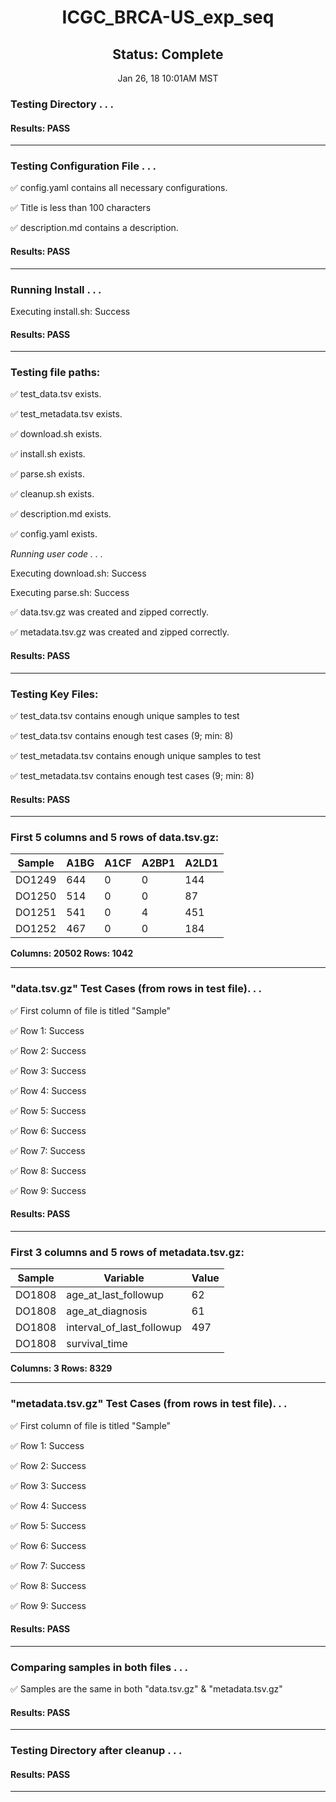 <h1><center>ICGC_BRCA-US_exp_seq</center></h1>
<h2><center> Status: Complete </center></h2>
<center>Jan 26, 18 10:01AM MST</center>


### Testing Directory . . .

#### Results: PASS
---
### Testing Configuration File . . .

&#9989;	config.yaml contains all necessary configurations.

&#9989;	Title is less than 100 characters

&#9989;	description.md contains a description.

#### Results: PASS
---
### Running Install . . .

Executing install.sh: Success

#### Results: PASS
---

### Testing file paths:

&#9989;	test_data.tsv exists.

&#9989;	test_metadata.tsv exists.

&#9989;	download.sh exists.

&#9989;	install.sh exists.

&#9989;	parse.sh exists.

&#9989;	cleanup.sh exists.

&#9989;	description.md exists.

&#9989;	config.yaml exists.

*Running user code . . .*

Executing download.sh: Success

Executing parse.sh: Success

&#9989;	data.tsv.gz was created and zipped correctly.

&#9989;	metadata.tsv.gz was created and zipped correctly.

#### Results: PASS
---
### Testing Key Files:

&#9989;	test_data.tsv contains enough unique samples to test

&#9989;	test_data.tsv contains enough test cases (9; min: 8)

&#9989;	test_metadata.tsv contains enough unique samples to test

&#9989;	test_metadata.tsv contains enough test cases (9; min: 8)

#### Results: PASS
---

### First 5 columns and 5 rows of data.tsv.gz:

|	Sample	|	A1BG	|	A1CF	|	A2BP1	|	A2LD1	|
|	---	|	---	|	---	|	---	|	---	|
|	DO1249	|	644	|	0	|	0	|	144	|
|	DO1250	|	514	|	0	|	0	|	87	|
|	DO1251	|	541	|	0	|	4	|	451	|
|	DO1252	|	467	|	0	|	0	|	184	|

**Columns: 20502 Rows: 1042**

---
### "data.tsv.gz" Test Cases (from rows in test file). . .

&#9989;	First column of file is titled "Sample"

&#9989;	Row 1: Success

&#9989;	Row 2: Success

&#9989;	Row 3: Success

&#9989;	Row 4: Success

&#9989;	Row 5: Success

&#9989;	Row 6: Success

&#9989;	Row 7: Success

&#9989;	Row 8: Success

&#9989;	Row 9: Success

#### Results: PASS
---
### First 3 columns and 5 rows of metadata.tsv.gz:

|	Sample	|	Variable	|	Value	|
|	---	|	---	|	---	|
|	DO1808	|	age_at_last_followup	|	62	|
|	DO1808	|	age_at_diagnosis	|	61	|
|	DO1808	|	interval_of_last_followup	|	497	|
|	DO1808	|	survival_time	|		|

**Columns: 3 Rows: 8329**

---
### "metadata.tsv.gz" Test Cases (from rows in test file). . .

&#9989;	First column of file is titled "Sample"

&#9989;	Row 1: Success

&#9989;	Row 2: Success

&#9989;	Row 3: Success

&#9989;	Row 4: Success

&#9989;	Row 5: Success

&#9989;	Row 6: Success

&#9989;	Row 7: Success

&#9989;	Row 8: Success

&#9989;	Row 9: Success

#### Results: PASS
---
### Comparing samples in both files . . .

&#9989;	Samples are the same in both "data.tsv.gz" & "metadata.tsv.gz"

#### Results: PASS

---
### Testing Directory after cleanup . . .

#### Results: PASS
---
